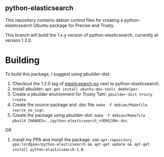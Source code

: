 python-elasticsearch
--------------------

This repository contains debian control files for creating a python-elasticsearch Ubuntu package for Precise and Trusty.

This branch will build the 1.x.y version of python-elasticsearch, currently at version 1.2.0.


Building
========

To build this package, I suggest using pbuilder-dist:

1. Checkout the 1.2.0 tag of [elasticsearch-py] next to python-elasticsearch.
2. Install pbuilder: `apt-get install ubuntu-dev-tools debhelper`.
3. Create a pbuilder environment for Trusty Tahr: `pbuilder-dist trusty create`.
4. Create the source package and .dsc file: `make -f debian/Makefile source_no_sign`.
5. Create the package using pbuilder-dist:  `make -f debian/Makefile pbuild CHANGES=../python-elasticsearch_<VERSION>.dsc`.

OR

1. Install my PPA and install the package: `add-apt-repository ppa:lordgaav/python-elasticsearch && apt-get update && apt-get install python-elasticsearch-1.0`.

[elasticsearch-py]: https://github.com/elasticsearch/elasticsearch-py/tree/1.2.0
